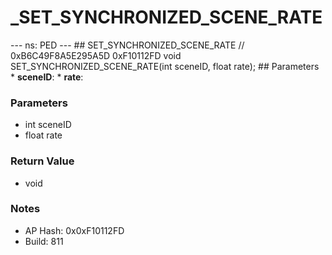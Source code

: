 # _SET_SYNCHRONIZED_SCENE_RATE

--- ns: PED --- ## SET_SYNCHRONIZED_SCENE_RATE  // 0xB6C49F8A5E295A5D 0xF10112FD void SET_SYNCHRONIZED_SCENE_RATE(int sceneID, float rate);   ## Parameters * **sceneID**: * **rate**:

### Parameters
* int sceneID
* float rate

### Return Value
* void

### Notes
* AP Hash: 0x0xF10112FD
* Build: 811

